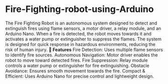 # Fire-Fighting-robot-using-Arduino
The Fire Fighting Robot is an autonomous system designed to detect and extinguish fires using flame sensors, a motor driver, a relay module, and an Arduino Nano. When a fire is detected, the robot moves towards it and activates a water pump or extinguisher to suppress the flames. The system is designed for quick response in hazardous environments, reducing the risk of human injury.
**🚀 Features**
Fire Detection: Uses multiple flame sensors to identify fire sources.
Autonomous Navigation: Motor driver enables the robot to move toward detected fires.
Fire Suppression: Relay module controls a water pump or extinguisher for fire extinguishing.
Obstacle Avoidance: Ensures smooth movement towards the fire.
Compact & Efficient: Uses Arduino Nano for precise control and lightweight design.
 
